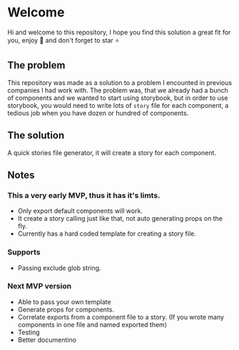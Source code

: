 # Welcome

Hi and welcome to this repository, I hope you find this solution a great fit for you, enjoy 🎉 and don't forget to star ⭐

## The problem

This repository was made as a solution to a problem I encounted in previous companies I had work with.
The problem was, that we already had a bunch of components and we wanted to start using storybook, but in order to use storybook, you would need to write lots of `story` file for each component, a tedious job when you have dozen or hundred of components.

## The solution
A quick stories file generator, it will create a story for each component.

## Notes
### This a very early MVP, thus it has it's limts.
* Only export default components will work.
* It create a story calling <Component /> just like that, not auto generating props on the fly.
* Currently has a hard coded template for creating a story file.

### Supports
* Passing exclude glob string.

### Next MVP version
* Able to pass your own template
* Generate props for components.
* Correlate exports from a component file to a story. (If you wrote many components in one file and named exported them)
* Testing
* Better documentino




